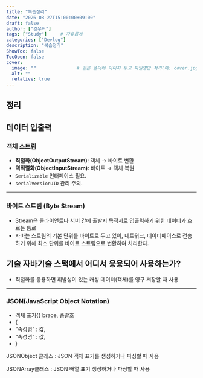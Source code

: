 ```yaml
---
title: "복습정리"
date: "2026-08-27T15:00:00+09:00"
draft: false              
author: ["강우혁"]     
tags: ["Study"]     # 자유롭게
categories: ["Devlog"]
description: "복습정리"
ShowToc: false
TocOpen: false
cover:
  image: ""               # 같은 폴더에 이미지 두고 파일명만 적기(예: cover.jpg)
  alt: ""
  relative: true
---
```

<!--more-->
## 정리

## 데이터 입출력

### 객체 스트림

- **직렬화(ObjectOutputStream)**: 객체 → 바이트 변환
- **역직렬화(ObjectInputStream)**: 바이트 → 객체 복원
- `Serializable` 인터페이스 필요.
- `serialVersionUID` 관리 주의.
---
### 바이트 스트림 (Byte Stream)
- Stream은 클라이언트나 서버 간에 출발지 목적지로 입출력하기 위한 데이터가 흐르는 통로
- 자바는 스트림의 기본 단위를 바이트로 두고 있어, 네트워크, 데이터베이스로 전송하기 위해 최소 단위를 바이트 스트림으로 변환하여 처리한다.

## 기술 자바기술 스택에서 어디서 응용되어 사용하는가?
- 직렬화를 응용하면 휘발성이 있는 캐싱 데이터(객체)를 영구 저장할 때 사용
---
### JSON(JavaScript Object Notation)

- 객체 표기{} brace, 중괄호
- {
- “속성명” : 값,
- “속성명” : 값,
- }
    
JSONObject 클래스 : JSON 객체 표기를 생성하거나 파싱할 때 사용
    
JSONArray클래스 : JSON 배열 표기 생성하거나 파싱할 때 사용